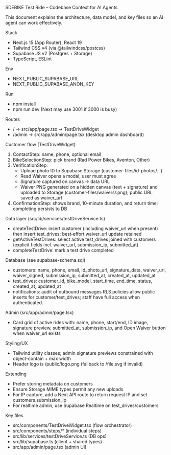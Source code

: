 SDEBIKE Test Ride – Codebase Context for AI Agents

This document explains the architecture, data model, and key files so an AI agent can work effectively.

Stack
- Next.js 15 (App Router), React 19
- Tailwind CSS v4 (via @tailwindcss/postcss)
- Supabase JS v2 (Postgres + Storage)
- TypeScript, ESLint

Env
- NEXT_PUBLIC_SUPABASE_URL
- NEXT_PUBLIC_SUPABASE_ANON_KEY

Run
- npm install
- npm run dev (Next may use 3001 if 3000 is busy)

Routes
- / → src/app/page.tsx → TestDriveWidget
- /admin → src/app/admin/page.tsx (desktop admin dashboard)

Customer flow (TestDriveWidget)
1. ContactStep: name, phone, optional email
2. BikeSelectionStep: pick brand (Rad Power Bikes, Aventon, Other)
3. VerificationStep:
   - Upload photo ID to Supabase Storage (customer-files/id-photos/...)
   - Read Waiver opens a modal; user must agree
   - Signature captured on canvas → data URL
   - Waiver PNG generated on a hidden canvas (text + signature) and uploaded to Storage (customer-files/waivers/<timestamp>.png); public URL saved as waiver_url
4. ConfirmationStep: shows brand, 10-minute duration, and return time; completing persists to DB

Data layer (src/lib/services/testDriveService.ts)
- createTestDrive: insert customer (including waiver_url when present) then insert test_drives; best‑effort waiver_url update retained
- getActiveTestDrives: select active test_drives joined with customers (explicit fields incl. waiver_url, submission_ip, submitted_at)
- completeTestDrive: mark a test drive completed

Database (see supabase-schema.sql)
- customers: name, phone, email, id_photo_url, signature_data, waiver_url, waiver_signed, submission_ip, submitted_at, created_at, updated_at
- test_drives: customer_id, bike_model, start_time, end_time, status, created_at, updated_at
- notifications: audit of outbound messages
RLS policies allow public inserts for customer/test_drives; staff have full access when authenticated.

Admin (src/app/admin/page.tsx)
- Card grid of active rides with: name, phone, start/end, ID image, signature preview, submitted_at, submission_ip, and Open Waiver button when waiver_url exists

Styling/UX
- Tailwind utility classes; admin signature previews constrained with object-contain + max width
- Header logo is /public/logo.png (fallback to /file.svg if invalid)

Extending
- Prefer storing metadata on customers
- Ensure Storage MIME types permit any new uploads
- For IP capture, add a Next API route to return request IP and set customers.submission_ip
- For realtime admin, use Supabase Realtime on test_drives/customers

Key files
- src/components/TestDriveWidget.tsx (flow orchestrator)
- src/components/steps/* (individual steps)
- src/lib/services/testDriveService.ts (DB ops)
- src/lib/supabase.ts (client + shared types)
- src/app/admin/page.tsx (admin UI)

